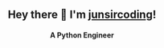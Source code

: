 
<h2 align="center">
  Hey there 👋 I'm <a href="https://github.com/junsircoding">junsircoding</a>!
</h2>

<h4 align='center'>
  A Python Engineer
</h4>
